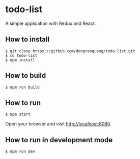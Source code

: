 # todo-list
A simple application with Redux and React.

## How to install
```shell
$ git clone https://github.com/dongrenguang/todo-list.git
$ cd todo-list
$ npm install
```

## How to build
```shell
$ npm run build
```

## How to run
```shell
$ npm start
```
Open your browser and visit [http://localhost:8080](http://localhost:8080).

## How to run in development mode
```shell
$ npm run dev
```

